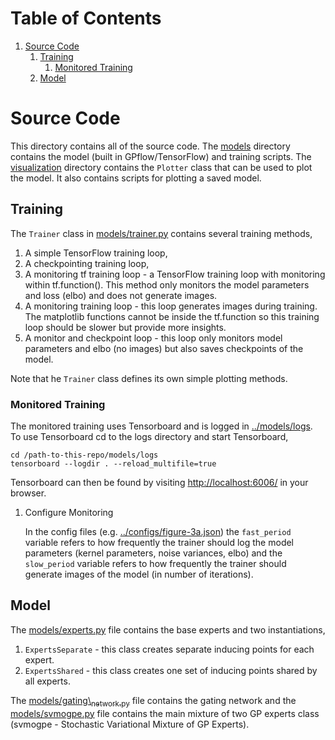 
# Table of Contents

1.  [Source Code](#orge5bcadf)
    1.  [Training](#org94543ca)
        1.  [Monitored Training](#orgc28bafb)
    2.  [Model](#orgd1824a6)


<a id="orge5bcadf"></a>

# Source Code

This directory contains all of the source code.
The [models](./models) directory contains the model (built in GPflow/TensorFlow) and training scripts.
The [visualization](./visualization) directory contains the `Plotter` class that can be used to plot
the model. It also contains scripts for plotting a saved model.


<a id="org94543ca"></a>

## Training

The `Trainer` class in [models/trainer.py](./models/trainer.py) contains several training methods,

1.  A simple TensorFlow training loop,
2.  A checkpointing training loop,
3.  A monitoring tf training loop - a TensorFlow training loop with monitoring within tf.function().
    This method only monitors the model parameters and loss (elbo) and does not generate images.
4.  A monitoring training loop - this loop generates images during training. The matplotlib functions
    cannot be inside the tf.function so this training loop should be slower but provide more insights.
5.  A monitor and checkpoint loop - this loop only monitors model parameters and elbo (no images)
    but also saves checkpoints of the model.

Note that he `Trainer` class defines its own simple plotting methods.


<a id="orgc28bafb"></a>

### Monitored Training

The monitored training uses Tensorboard and is logged in [../models/logs](../models/logs).
To use Tensorboard cd to the logs directory and start Tensorboard,

    cd /path-to-this-repo/models/logs
    tensorboard --logdir . --reload_multifile=true

Tensorboard can then be found by visiting <http://localhost:6006/> in your browser.

1.  Configure Monitoring

    In the config files (e.g. [../configs/figure-3a.json](../configs/figure-3a.json)) the `fast_period` variable
    refers to how frequently the trainer should log the model parameters
    (kernel parameters, noise variances, elbo) and the `slow_period` variable
    refers to how frequently the trainer should generate images of the model (in number of iterations).


<a id="orgd1824a6"></a>

## Model

The [models/experts.py](./models/experts.py) file contains the base experts and two instantiations,

1.  `ExpertsSeparate` - this class creates separate inducing points for each expert.
2.  `ExpertsShared` - this class creates one set of inducing points shared by all experts.

The [models/gating\\<sub>network.py</sub>](./models/gating_network.py) file contains the gating network and the [models/svmogpe.py](./models/svmogpe.py) file
contains the main mixture of two GP experts class (svmogpe - Stochastic Variational Mixture of GP Experts).
